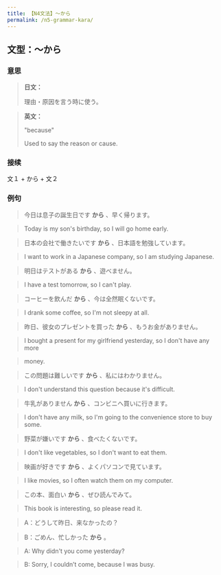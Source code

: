 ```yaml
---
title: 【N4文法】〜から
permalink: /n5-grammar-kara/
---
```


## 文型：〜から

### 意思

> **日文：**
> 
> 理由・原因を言う時に使う。


> **英文：**
> 
> "because"
> 
> Used to say the reason or cause.


### 接续

文１ + から + 文２

### 例句

> 今日は息子の誕生日です **から** 、早く帰ります。

> Today is my son's birthday, so I will go home early.

> 日本の会社で働きたいです **から** 、日本語を勉強しています。

> I want to work in a Japanese company, so I am studying Japanese.

> 明日はテストがある **から** 、遊べません。

> I have a test tomorrow, so I can't play.

> コーヒーを飲んだ **から** 、今は全然眠くないです。

> I drank some coffee, so I'm not sleepy at all.

> 昨日、彼女のプレゼントを買った **から** 、もうお金がありません。

> I bought a present for my girlfriend yesterday, so I don't have any more

> money.

> この問題は難しいです **から** 、私にはわかりません。

> I don't understand this question because it's difficult.

> 牛乳がありません **から** 、コンビニへ買いに行きます。

> I don't have any milk, so I'm going to the convenience store to buy some.

> 野菜が嫌いです **から** 、食べたくないです。

> I don't like vegetables, so I don't want to eat them.

> 映画が好きです **から** 、よくパソコンで見ています。

> I like movies, so I often watch them on my computer.

> この本、面白い **から** 、ぜひ読んでみて。

> This book is interesting, so please read it.

> A：どうして昨日、来なかったの？

> B：ごめん、忙しかった **から** 。

> A: Why didn't you come yesterday?

> B: Sorry, I couldn’t come, because I was busy.

